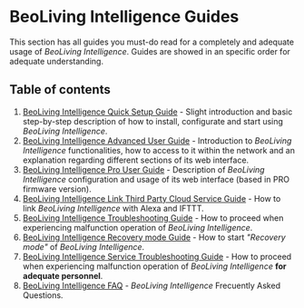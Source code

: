 # BeoLiving Intelligence Guides

This section has all guides you must-do read for a completely and adequate usage of _BeoLiving Intelligence_. Guides are showed in an specific order for adequate understanding.

## Table of contents

1. [BeoLiving Intelligence Quick Setup Guide](bli-quick-setup-guide.md) - Slight introduction and basic step-by-step description of how to install, configurate and start using _BeoLiving Intelligence_.  
2. [BeoLiving Intelligence Advanced User Guide](bli-advanced-user-guide.md) - Introduction to _BeoLiving Intelligence_ functionalities, how to access  to it within the network and an explanation regarding different sections of its web interface.
3. [BeoLiving Intelligence Pro User Guide](bli-pro-user-guide.md) - Description of _BeoLiving Intelligence_ configuration and usage of its web interface (based in PRO firmware version).
4. [BeoLiving Intelligence Link Third Party Cloud Service Guide](bli-link-third-party-service.md) - How to link _BeoLiving Intelligence_ with Alexa and IFTTT.
5. [BeoLiving Intelligence Troubleshooting Guide](bli-troubleshooting.md) - How to proceed when experiencing malfunction operation of _BeoLiving Intelligence_.
6. [BeoLiving Intelligence Recovery mode Guide](bli-recovery-mode-guide.md) - How to start _"Recovery mode"_ of _BeoLiving Intelligence_.
7. [BeoLiving Intelligence Service Troubleshooting Guide](bli-service-troubleshooting.md) - How to proceed when experiencing malfunction operation of _BeoLiving Intelligence_ **for adequate personnel**. 
8. [BeoLiving Intelligence FAQ](bli-faq.md) - _BeoLiving Intelligence_ Frecuently Asked Questions.
